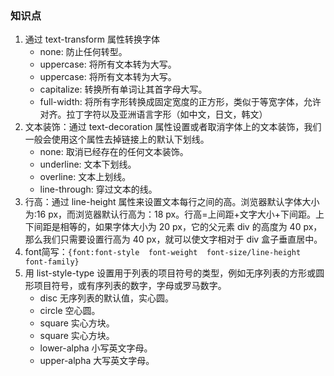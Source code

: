 ### 知识点
1. 通过 text-transform 属性转换字体
   - none: 防止任何转型。
   - uppercase: 将所有文本转为大写。
   - uppercase: 将所有文本转为大写。
   - capitalize: 转换所有单词让其首字母大写。
   - full-width: 将所有字形转换成固定宽度的正方形，类似于等宽字体，允许对齐。拉丁字符以及亚洲语言字形（如中文，日文，韩文）
2. 文本装饰：通过 text-decoration 属性设置或者取消字体上的文本装饰，我们一般会使用这个属性去掉链接上的默认下划线。
   - none: 取消已经存在的任何文本装饰。
   - underline: 文本下划线。
   - overline: 文本上划线。
   - line-through: 穿过文本的线。
3. 行高：通过 line-height 属性来设置文本每行之间的高。浏览器默认字体大小为:16 px，而浏览器默认行高为：18 px。行高=上间距+文字大小+下间距。上下间距是相等的，如果字体大小为 20 px，它的父元素 div 的高度为 40 px，那么我们只需要设置行高为 40 px，就可以使文字相对于 div 盒子垂直居中。 
4. font简写：`{font:font-style  font-weight  font-size/line-height  font-family}`
5. 用 list-style-type 设置用于列表的项目符号的类型，例如无序列表的方形或圆形项目符号，或有序列表的数字，字母或罗马数字。
   - disc 无序列表的默认值，实心圆。
   - circle 空心圆。
   - square 实心方块。
   - square 实心方块。
   - lower-alpha 小写英文字母。
   - upper-alpha 大写英文字母。
